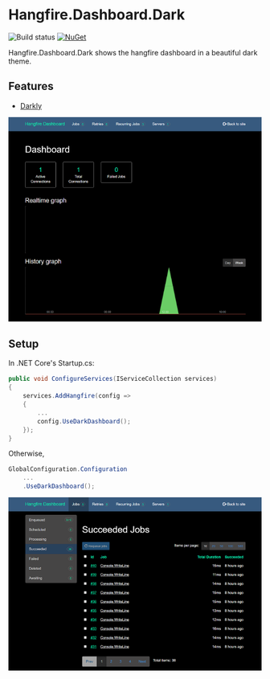 # Hangfire.Dashboard.Dark

![Build status](https://ci.appveyor.com/api/projects/status/b57hb7438d7dvxa2/branch/master?svg=true&passingText=master%20%u2714)
[![NuGet](https://img.shields.io/nuget/v/Hangfire.Dashboard.Dark.svg)](https://www.nuget.org/packages/Hangfire.Dashboard.Dark/)

Hangfire.Dashboard.Dark shows the hangfire dashboard in a beautiful dark theme. 

## Features

 - [Darkly](http://bootswatch.com/darkly/)


![dashboard](dashboard1.png)

## Setup

In .NET Core's Startup.cs:
```c#
public void ConfigureServices(IServiceCollection services)
{
    services.AddHangfire(config =>
    {
        ...
        config.UseDarkDashboard();
    });
}
```

Otherwise,
```c#
GlobalConfiguration.Configuration
    ...
    .UseDarkDashboard();
```

![dashboard](dashboard2.png)

